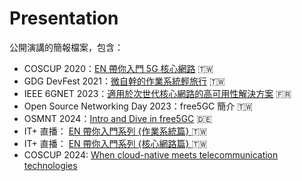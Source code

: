 # Presentation

公開演講的簡報檔案，包含：
- COSCUP 2020：[EN 帶你入門 5G 核心網路](https://www.youtube.com/watch?v=plFFX_geCZs) 🇹🇼
- GDG DevFest 2021：[微自幹的作業系統輕旅行](https://gdg.community.dev/events/details/google-gdg-taichung-presents-devfest21-hsinchu-taichung/) 🇹🇼
- IEEE 6GNET 2023：[適用於次世代核心網路的高可用性解決方案](https://ieeexplore.ieee.org/document/10317696/) 🇫🇷
- Open Source Networking Day 2023：free5GC 簡介 🇹🇼
- OSMNT 2024：[Intro and Dive in free5GC](https://www.open6gnet.org/osmnt2024-speakers/) 🇩🇪
- IT+ 直播： [EN 帶你入門系列 {作業系統篇} ](https://itplus.ithome.com.tw/webinar-page/230) 🇹🇼
- IT+ 直播： [EN 帶你入門系列 {核心網路篇} ](https://itplus.ithome.com.tw/webinar-page/231) 🇹🇼
- COSCUP 2024: [When cloud-native meets telecommunication technologies](https://coscup.org/2024/en/session/RGLZHX)

